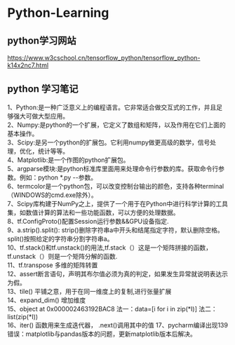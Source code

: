 # Python-Learning
## python学习网站  
https://www.w3cschool.cn/tensorflow_python/tensorflow_python-k14x2nc7.html  
## python 学习笔记  
1、Python:是一种广泛意义上的编程语言。它非常适合做交互式的工作，并且足够强大可做大型应用。  
2、Numpy:是python的一个扩展，它定义了数组和矩阵，以及作用在它们上面的基本操作。  
3、Scipy:是另一个python的扩展包。它利用numpy做更高级的数学，信号处理，优化，统计等等。  
4、Matplotlib:是一个作图的python扩展包。  
5、argparse模块:是python标准库里面用来处理命令行参数的库。获取命令行参数。例如：python *.py --参数。  
6、termcolor是一个python包，可以改变控制台输出的颜色，支持各种terminal（WINDOWS的cmd.exe除外）。  
7、Scipy库构建于NumPy之上，提供了一个用于在Python中进行科学计算的工具集，如数值计算的算法和一些功能函数，可以方便的处理数据。  
8、tf.ConfigProto()配置Session运行参数&&GPU设备指定.  
9、a.strip().split(): strip()删除字符串a中开头和结尾指定字符，默认删除空格。split()按照给定的字符串分割字符串a。  
10、tf.stack()和tf.unstack()的用法,tf.stack（）这是一个矩阵拼接的函数，tf.unstack（）则是一个矩阵分解的函数.  
11、tf.transpose 多维的矩阵转置  
12、assert断言语句，声明其布尔值必须为真的判定，如果发生异常就说明表达示为假。  
13、tile() 平铺之意，用于在同一维度上的复制,进行张量扩展  
14、expand_dim() 增加维度  
15、object at 0x000002463192BAC8  法一：data=[i for i in zip(*I)]   法二：list(zip(*I))  
16、iter() 函数用来生成迭代器， .next()调用其中的值
17、pycharm编译出现139错误：matplotlib与pandas版本的问题，更新matplotlib版本后解决。
